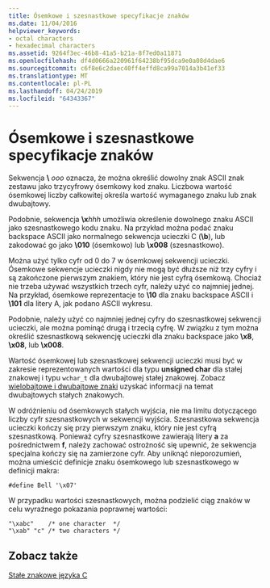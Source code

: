 ```yaml
---
title: Ósemkowe i szesnastkowe specyfikacje znaków
ms.date: 11/04/2016
helpviewer_keywords:
- octal characters
- hexadecimal characters
ms.assetid: 9264f3ec-46b8-41a5-b21a-8f7ed0a11871
ms.openlocfilehash: df4d0666a220961f64238bf95dca9e0a08d4dae6
ms.sourcegitcommit: c6f8e6c2daec40ff4effd8ca99a7014a3b41ef33
ms.translationtype: MT
ms.contentlocale: pl-PL
ms.lasthandoff: 04/24/2019
ms.locfileid: "64343367"
---
```

# <a name="octal-and-hexadecimal-character-specifications"></a>Ósemkowe i szesnastkowe specyfikacje znaków

Sekwencja **\\** <em>ooo</em> oznacza, że można określić dowolny znak ASCII znak zestawu jako trzycyfrowy ósemkowy kod znaku. Liczbowa wartość ósemkowej liczby całkowitej określa wartość wymaganego znaku lub znak dwubajtowy.

Podobnie, sekwencja **\x**<em>hhh</em> umożliwia określenie dowolnego znaku ASCII jako szesnastkowego kodu znaku. Na przykład można podać znaku backspace ASCII jako normalnego sekwencja ucieczki C (**\b**), lub zakodować go jako **\010** (ósemkowo) lub **\x008** (szesnastkowo).

Można użyć tylko cyfr od 0 do 7 w ósemkowej sekwencji ucieczki. Ósemkowe sekwencje ucieczki nigdy nie mogą być dłuższe niż trzy cyfry i są zakończone pierwszym znakiem, który nie jest cyfrą ósemkową. Chociaż nie trzeba używać wszystkich trzech cyfr, należy użyć co najmniej jednej. Na przykład, ósemkowe reprezentacje to **\10** dla znaku backspace ASCII i **\101** dla litery A, jak podano ASCII wykresu.

Podobnie, należy użyć co najmniej jednej cyfry do szesnastkowej sekwencji ucieczki, ale można pominąć drugą i trzecią cyfrę. W związku z tym można określić szesnastkową sekwencję ucieczki dla znaku backspace jako **\x8**, **\x08**, lub **\x008**.

Wartość ósemkowej lub szesnastkowej sekwencji ucieczki musi być w zakresie reprezentowanych wartości dla typu **unsigned char** dla stałej znakowej i typu `wchar_t` dla dwubajtowej stałej znakowej. Zobacz [wielobajtowe i dwubajtowe znaki](../c-language/multibyte-and-wide-characters.md) uzyskać informacji na temat dwubajtowych stałych znakowych.

W odróżnieniu od ósemkowych stałych wyjścia, nie ma limitu dotyczącego liczby cyfr szesnastkowych w sekwencji wyjścia. Szesnastkowa sekwencja ucieczki kończy się przy pierwszym znaku, który nie jest cyfrą szesnastkową. Ponieważ cyfry szesnastkowe zawierają litery **a** za pośrednictwem **f**, należy zachować ostrożność się upewnić, że sekwencja specjalna kończy się na zamierzone cyfr. Aby uniknąć nieporozumień, można umieścić definicje znaku ósemkowego lub szesnastkowego w definicji makra:

```
#define Bell '\x07'
```

W przypadku wartości szesnastkowych, można podzielić ciąg znaków w celu wyraźnego pokazania poprawnej wartości:

```
"\xabc"    /* one character  */
"\xab" "c" /* two characters */
```

## <a name="see-also"></a>Zobacz także

[Stałe znakowe języka C](../c-language/c-character-constants.md)
